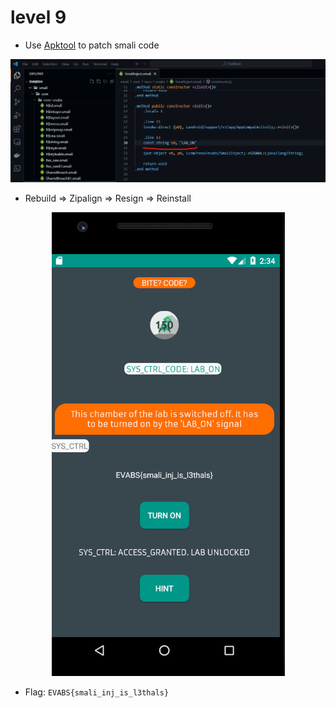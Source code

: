 # level 9

- Use [Apktool](https://apktool.org/) to patch smali code

<p align="center">
  <img src="./images/patched.png">
</p>

- Rebuild => Zipalign => Resign => Reinstall

<p align="center">
  <img src="./images/done.png">
</p>

- Flag: `EVABS{smali_inj_is_l3thals}`
